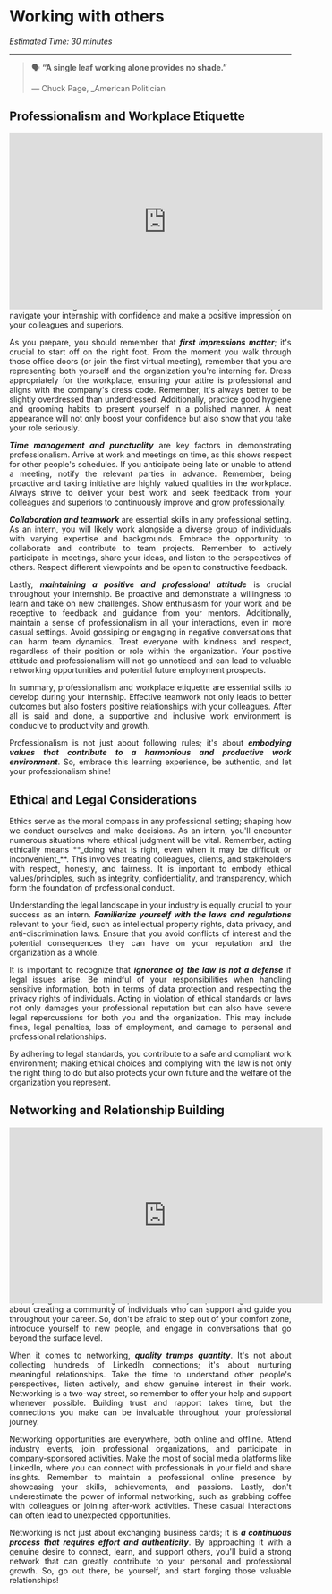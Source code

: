 # Working with others

*Estimated Time: 30 minutes*

---

>  🗣 **“A single leaf working alone provides no shade.”**
>
>  — Chuck Page, _American Politician

## Professionalism and Workplace Etiquette

 <div style="position: relative; padding-bottom: 56.25%; height: 0;">
  <iframe width="560" height="315" src="https://www.youtube.com/embed/kjLNpa--aX4" title="YouTube video player" frameborder="0" allow="accelerometer; autoplay; clipboard-write; encrypted-media; gyroscope; picture-in-picture; web-share" allowfullscreen></iframe>
</div>
<div style='text-align: justify;'>
As the above video indicates, stepping into a professional environment can feel overwhelming at times. However, there are certain tips that will help you navigate your internship with confidence and make a positive impression on your colleagues and superiors.

As you prepare, you should remember that **_first impressions matter_**; it's crucial to start off on the right foot. From the moment you walk through those office doors (or join the first virtual meeting), remember that you are representing both yourself and the organization you're interning for. Dress appropriately for the workplace, ensuring your attire is professional and aligns with the company's dress code. Remember, it's always better to be slightly overdressed than underdressed. Additionally, practice good hygiene and grooming habits to present yourself in a polished manner. A neat appearance will not only boost your confidence but also show that you take your role seriously.

**_Time management and punctuality_** are key factors in demonstrating professionalism. Arrive at work and meetings on time, as this shows respect for other people's schedules. If you anticipate being late or unable to attend a meeting, notify the relevant parties in advance. Remember, being proactive and taking initiative are highly valued qualities in the workplace. Always strive to deliver your best work and seek feedback from your colleagues and superiors to continuously improve and grow professionally.

**_Collaboration and teamwork_** are essential skills in any professional setting. As an intern, you will likely work alongside a diverse group of individuals with varying expertise and backgrounds. Embrace the opportunity to collaborate and contribute to team projects. Remember to actively participate in meetings, share your ideas, and listen to the perspectives of others. Respect different viewpoints and be open to constructive feedback.

Lastly, **_maintaining a positive and professional attitude_** is crucial throughout your internship. Be proactive and demonstrate a willingness to learn and take on new challenges. Show enthusiasm for your work and be receptive to feedback and guidance from your mentors. Additionally, maintain a sense of professionalism in all your interactions, even in more casual settings. Avoid gossiping or engaging in negative conversations that can harm team dynamics. Treat everyone with kindness and respect, regardless of their position or role within the organization. Your positive attitude and professionalism will not go unnoticed and can lead to valuable networking opportunities and potential future employment prospects.

In summary, professionalism and workplace etiquette are essential skills to develop during your internship.  Effective teamwork not only leads to better outcomes but also fosters positive relationships with your colleagues. After all is said and done, a supportive and inclusive work environment is conducive to productivity and growth.

Professionalism is not just about following rules; it's about **_embodying values that contribute to a harmonious and productive work environment_**. So, embrace this learning experience, be authentic, and let your professionalism shine!
</div>

## Ethical and Legal Considerations
<div style='text-align: justify;'>
Ethics serve as the moral compass in any professional setting; shaping how we conduct ourselves and make decisions. As an intern, you'll encounter numerous situations where ethical judgment will be vital. Remember, acting ethically means **_doing what is right, even when it may be difficult or inconvenient_**. This involves treating colleagues, clients, and stakeholders with respect, honesty, and fairness. It is important to embody ethical values/principles, such as integrity, confidentiality, and transparency, which form the foundation of professional conduct. 

Understanding the legal landscape in your industry is equally crucial to your success as an intern. **_Familiarize yourself with the laws and regulations_** relevant to your field, such as intellectual property rights, data privacy, and anti-discrimination laws. Ensure that you avoid conflicts of interest and the potential consequences they can have on your reputation and the organization as a whole.

It is important to recognize that **_ignorance of the law is not a defense_** if legal issues arise. Be mindful of your responsibilities when handling sensitive information, both in terms of data protection and respecting the privacy rights of individuals. Acting in violation of ethical standards or laws not only damages your professional reputation but can also have severe legal repercussions for both you and the organization. This may include fines, legal penalties, loss of employment, and damage to personal and professional relationships.

By adhering to legal standards, you contribute to a safe and compliant work environment; making ethical choices and complying with the law is not only the right thing to do but also protects your own future and the welfare of the organization you represent.
</div>

## Networking and Relationship Building

<div style="position: relative; padding-bottom: 56.25%; height: 0;">
  <iframe width="560" height="315" src="https://www.youtube.com/embed/Q1eHyQ19Q1c?start=8" title="YouTube video player" frameborder="0" allow="accelerometer; autoplay; clipboard-write; encrypted-media; gyroscope; picture-in-picture; web-share" allowfullscreen></iframe>
</div>
<div style='text-align: justify;'>
Building a strong professional network opens doors to new opportunities, helps you gain valuable insights, and enhances your personal growth. It's all about creating a community of individuals who can support and guide you throughout your career. So, don't be afraid to step out of your comfort zone, introduce yourself to new people, and engage in conversations that go beyond the surface level.

When it comes to networking, **_quality trumps quantity_**. It's not about collecting hundreds of LinkedIn connections; it's about nurturing meaningful relationships. Take the time to understand other people's perspectives, listen actively, and show genuine interest in their work. Networking is a two-way street, so remember to offer your help and support whenever possible. Building trust and rapport takes time, but the connections you make can be invaluable throughout your professional journey.

Networking opportunities are everywhere, both online and offline. Attend industry events, join professional organizations, and participate in company-sponsored activities. Make the most of social media platforms like LinkedIn, where you can connect with professionals in your field and share insights. Remember to maintain a professional online presence by showcasing your skills, achievements, and passions. Lastly, don't underestimate the power of informal networking, such as grabbing coffee with colleagues or joining after-work activities. These casual interactions can often lead to unexpected opportunities.

Networking is not just about exchanging business cards; it is **_a continuous process that requires effort and authenticity_**. By approaching it with a genuine desire to connect, learn, and support others, you'll build a strong network that can greatly contribute to your personal and professional growth. So, go out there, be yourself, and start forging those valuable relationships!
</div>
